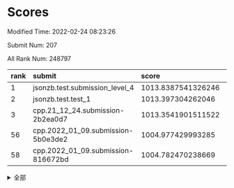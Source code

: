 # Scores

Modified Time: 2022-02-24 08:23:26

Submit Num: 207

All Rank Num: 248797

| rank |               submit               |       score        |       sigma        | pk_num |
| :--- | :--------------------------------- | :----------------- | :----------------- | :----- |
| 1    | jsonzb.test.submission_level_4     | 1013.8387541326246 | 0.8297971015648896 | 4810   |
| 2    | jsonzb.test.test_1                 | 1013.397304262046  | 0.8101352972088673 | 4806   |
| 3    | cpp.21_12_24.submission-2b2ea0d7   | 1013.3541901511522 | 0.8285461186038839 | 4803   |
| 56   | cpp.2022_01_09.submission-5b0e3de2 | 1004.977429993285  | 0.7113153781026316 | 4806   |
| 58   | cpp.2022_01_09.submission-816672bd | 1004.782470238669  | 0.715699237444586  | 4807   |


<details>
<summary>全部</summary>

| rank |                 submit                 |       score        |       sigma        | pk_num |
| :--- | :------------------------------------- | :----------------- | :----------------- | :----- |
| 1    | jsonzb.test.submission_level_4         | 1013.8387541326246 | 0.8297971015648896 | 4810   |
| 2    | jsonzb.test.test_1                     | 1013.397304262046  | 0.8101352972088673 | 4806   |
| 3    | cpp.21_12_24.submission-2b2ea0d7       | 1013.3541901511522 | 0.8285461186038839 | 4803   |
| 4    | gobigger.level_3.submission_level_3_39 | 1011.9545633142463 | 0.7854379412122268 | 4804   |
| 5    | gobigger.level_3.submission_level_3_25 | 1011.2582241446784 | 0.7628145277709488 | 4808   |
| 6    | gobigger.level_3.submission_level_3_11 | 1011.1377188080454 | 0.7973347342575157 | 4810   |
| 7    | gobigger.level_3.submission_level_3_15 | 1011.0077779339756 | 0.7759266304514723 | 4806   |
| 8    | gobigger.level_3.submission_level_3_35 | 1010.881109823911  | 0.7835472564482966 | 4813   |
| 9    | gobigger.level_3.submission_level_3_1  | 1010.8034957679841 | 0.7604360153798849 | 4814   |
| 10   | gobigger.level_3.submission_level_3_36 | 1010.7235249971695 | 0.7597481831040412 | 4809   |
| 11   | gobigger.level_3.submission_level_3_2  | 1010.7034522180298 | 0.775256410790611  | 4802   |
| 12   | gobigger.level_3.submission_level_3_24 | 1010.6914100109469 | 0.7798723333848291 | 4806   |
| 13   | gobigger.level_3.submission_level_3_37 | 1010.6777618901004 | 0.7816896253347302 | 4810   |
| 14   | gobigger.level_3.submission_level_3_33 | 1010.6507299331687 | 0.7602586719862756 | 4811   |
| 15   | gobigger.level_3.submission_level_3_26 | 1010.5980618188456 | 0.7833536606073654 | 4807   |
| 16   | gobigger.level_3.submission_level_3_41 | 1010.575647666293  | 0.7687263437653865 | 4812   |
| 17   | gobigger.level_3.submission_level_3_47 | 1010.5542334539215 | 0.7791883444648895 | 4804   |
| 18   | gobigger.level_3.submission_level_3_16 | 1010.5310550107738 | 0.744622807443371  | 4810   |
| 19   | gobigger.level_3.submission_level_3_9  | 1010.4410403891986 | 0.7695833144709725 | 4808   |
| 20   | gobigger.level_3.submission_level_3_28 | 1010.4233999020124 | 0.7379000040189198 | 4809   |
| 21   | gobigger.level_3.submission_level_3_46 | 1010.3543728840622 | 0.7781658977604152 | 4806   |
| 22   | gobigger.level_3.submission_level_3_14 | 1010.2933552160861 | 0.775082087387595  | 4811   |
| 23   | gobigger.level_3.submission_level_3_43 | 1010.2384018745538 | 0.7644204665346085 | 4810   |
| 24   | gobigger.level_3.submission_level_3_17 | 1010.2113872071284 | 0.7308733630353472 | 4811   |
| 25   | gobigger.level_3.submission_level_3_40 | 1010.2058409994384 | 0.7559827554892485 | 4808   |
| 26   | gobigger.level_3.submission_level_3_30 | 1010.1954319979958 | 0.7552379406856361 | 4805   |
| 27   | gobigger.level_3.submission_level_3_27 | 1010.1728557235348 | 0.7593889371836512 | 4804   |
| 28   | gobigger.level_3.submission_level_3_45 | 1010.1636461917606 | 0.7469804076890992 | 4807   |
| 29   | gobigger.level_3.submission_level_3_21 | 1010.154004676028  | 0.7656604946237656 | 4807   |
| 30   | gobigger.level_3.submission_level_3_32 | 1010.0543952248325 | 0.7604499590534786 | 4804   |
| 31   | gobigger.level_3.submission_level_3_7  | 1010.0063026442895 | 0.7867051940768082 | 4807   |
| 32   | gobigger.level_3.submission_level_3_42 | 1009.9281995677171 | 0.7870052023017815 | 4809   |
| 33   | gobigger.level_3.submission_level_3_20 | 1009.9231479809453 | 0.74672459242014   | 4811   |
| 34   | gobigger.level_3.submission_level_3_0  | 1009.8851088841474 | 0.7538779742812427 | 4806   |
| 35   | gobigger.level_3.submission_level_3_3  | 1009.8838177225725 | 0.7540781991550093 | 4808   |
| 36   | gobigger.level_3.submission_level_3_48 | 1009.8022337722834 | 0.7705191474729863 | 4803   |
| 37   | gobigger.level_3.submission_level_3_8  | 1009.7793573121162 | 0.7378882922124633 | 4810   |
| 38   | gobigger.level_3.submission_level_3_34 | 1009.7630952332045 | 0.7488875048453052 | 4808   |
| 39   | gobigger.level_3.submission_level_3_6  | 1009.6646197179531 | 0.7523197851889641 | 4812   |
| 40   | gobigger.level_3.submission_level_3_49 | 1009.4947093496675 | 0.7442920941094443 | 4808   |
| 41   | gobigger.level_3.submission_level_3_12 | 1009.4907267146206 | 0.7373846031355937 | 4809   |
| 42   | gobigger.level_3.submission_level_3_19 | 1009.4854567830962 | 0.7480379586311457 | 4810   |
| 43   | gobigger.level_3.submission_level_3_13 | 1009.4620664506085 | 0.7486593568639053 | 4809   |
| 44   | gobigger.level_3.submission_level_3_23 | 1009.448601406527  | 0.7430555225810855 | 4805   |
| 45   | gobigger.level_3.submission_level_3_38 | 1009.3067502887251 | 0.7663235356296897 | 4810   |
| 46   | gobigger.level_3.submission_level_3_22 | 1009.2672684553668 | 0.7634828381869212 | 4810   |
| 47   | gobigger.level_3.submission_level_3_10 | 1009.2099625710172 | 0.7475395389311721 | 4803   |
| 48   | gobigger.level_3.submission_level_3_18 | 1008.8815729175724 | 0.7521977839652432 | 4808   |
| 49   | gobigger.level_3.submission_level_3_5  | 1008.8260404877972 | 0.7398458328162425 | 4807   |
| 50   | gobigger.level_3.submission_level_3_31 | 1008.8130664788816 | 0.7397957398137214 | 4810   |
| 51   | gobigger.level_3.submission_level_3_29 | 1008.599839372547  | 0.7481185569271608 | 4802   |
| 52   | gobigger.level_3.submission_level_3_4  | 1008.5529120211146 | 0.7575231561480709 | 4809   |
| 53   | gobigger.level_3.submission_level_3_44 | 1008.0412089722724 | 0.7406567045216722 | 4812   |
| 54   | gobigger.level_1.submission_level_1_29 | 1005.3867212271181 | 0.7193517202259362 | 4808   |
| 55   | gobigger.level_1.submission_level_1_34 | 1005.1567042434233 | 0.7153668216104012 | 4810   |
| 56   | cpp.2022_01_09.submission-5b0e3de2     | 1004.977429993285  | 0.7113153781026316 | 4806   |
| 57   | gobigger.level_1.submission_level_1_13 | 1004.8281994007941 | 0.7336605380770859 | 4806   |
| 58   | cpp.2022_01_09.submission-816672bd     | 1004.782470238669  | 0.715699237444586  | 4807   |
| 59   | gobigger.level_1.submission_level_1_0  | 1004.6009453875281 | 0.712645870840564  | 4809   |
| 60   | gobigger.level_1.submission_level_1_39 | 1004.4275116788923 | 0.7092055784275026 | 4806   |
| 61   | gobigger.level_1.submission_level_1_31 | 1004.3384064777655 | 0.7218564142967585 | 4797   |
| 62   | gobigger.level_1.submission_level_1_46 | 1004.2624541641762 | 0.7271474107852158 | 4811   |
| 63   | gobigger.level_1.submission_level_1_10 | 1004.2218951356874 | 0.7152900014596506 | 4813   |
| 64   | gobigger.level_1.submission_level_1_23 | 1004.1891863920715 | 0.7137550007529969 | 4807   |
| 65   | gobigger.level_1.submission_level_1_44 | 1004.188356397498  | 0.7123421589548922 | 4808   |
| 66   | gobigger.level_1.submission_level_1_27 | 1004.0963342872502 | 0.7245826232002864 | 4804   |
| 67   | gobigger.level_1.submission_level_1_11 | 1003.9087398216973 | 0.7071736865900914 | 4811   |
| 68   | gobigger.level_1.submission_level_1_14 | 1003.8432130265362 | 0.702794042341987  | 4810   |
| 69   | gobigger.level_1.submission_level_1_45 | 1003.7886333478059 | 0.7214810323113411 | 4808   |
| 70   | gobigger.level_1.submission_level_1_49 | 1003.7126064736501 | 0.7109779251874512 | 4808   |
| 71   | gobigger.level_1.submission_level_1_36 | 1003.6800508481155 | 0.7167533742093992 | 4812   |
| 72   | gobigger.level_1.submission_level_1_18 | 1003.6508601243178 | 0.722594827338063  | 4808   |
| 73   | gobigger.level_1.submission_level_1_5  | 1003.5166628563577 | 0.7099557299422661 | 4802   |
| 74   | gobigger.level_1.submission_level_1_28 | 1003.3963083394389 | 0.7094960771677258 | 4806   |
| 75   | gobigger.level_1.submission_level_1_12 | 1003.3936099372831 | 0.7145948229000337 | 4810   |
| 76   | gobigger.level_1.submission_level_1_3  | 1003.3790766832988 | 0.7169216992155093 | 4811   |
| 77   | gobigger.level_1.submission_level_1_32 | 1003.3708150464357 | 0.726765571765947  | 4805   |
| 78   | gobigger.level_1.submission_level_1_43 | 1003.368352896731  | 0.7096095743219308 | 4807   |
| 79   | gobigger.level_1.submission_level_1_16 | 1003.363966073399  | 0.716334291976632  | 4808   |
| 80   | gobigger.level_1.submission_level_1_2  | 1003.2879074466503 | 0.7088472526829582 | 4811   |
| 81   | gobigger.level_1.submission_level_1_1  | 1003.2835293222612 | 0.721022883310524  | 4810   |
| 82   | gobigger.level_1.submission_level_1_6  | 1003.247055125916  | 0.715212701059848  | 4802   |
| 83   | gobigger.level_1.submission_level_1_35 | 1003.2051767134848 | 0.7161530519368707 | 4806   |
| 84   | gobigger.level_1.submission_level_1_33 | 1003.1229747813035 | 0.7145142258485216 | 4806   |
| 85   | gobigger.level_1.submission_level_1_26 | 1003.0606550441286 | 0.7204906583592856 | 4806   |
| 86   | gobigger.level_1.submission_level_1_7  | 1003.0007362262137 | 0.7119702782630835 | 4807   |
| 87   | gobigger.level_1.submission_level_1_48 | 1002.9918814784511 | 0.7052344308940864 | 4802   |
| 88   | gobigger.level_1.submission_level_1_17 | 1002.9382305723594 | 0.7132834399525242 | 4805   |
| 89   | gobigger.level_1.submission_level_1_9  | 1002.8079908660352 | 0.7210615037268413 | 4805   |
| 90   | gobigger.level_1.submission_level_1_24 | 1002.6928014830789 | 0.7203942540903217 | 4816   |
| 91   | gobigger.level_1.submission_level_1_21 | 1002.6373633043551 | 0.7145893518338234 | 4805   |
| 92   | gobigger.level_1.submission_level_1_20 | 1002.6195965446796 | 0.7272263733697069 | 4809   |
| 93   | gobigger.level_1.submission_level_1_15 | 1002.5057431108709 | 0.7128506405903895 | 4807   |
| 94   | gobigger.level_1.submission_level_1_37 | 1002.4971432282595 | 0.709280984672418  | 4806   |
| 95   | gobigger.level_1.submission_level_1_8  | 1002.4584890096626 | 0.7108160725872854 | 4806   |
| 96   | gobigger.level_1.submission_level_1_4  | 1002.4097578907682 | 0.712671443840892  | 4814   |
| 97   | gobigger.level_1.submission_level_1_42 | 1002.3990569648714 | 0.7175282492421948 | 4806   |
| 98   | gobigger.level_1.submission_level_1_25 | 1002.2448590326914 | 0.7197281463703655 | 4810   |
| 99   | gobigger.level_1.submission_level_1_41 | 1002.1518665560562 | 0.7176042657115047 | 4806   |
| 100  | gobigger.level_1.submission_level_1_38 | 1002.112288365786  | 0.7184876836830183 | 4809   |
| 101  | gobigger.level_1.submission_level_1_19 | 1002.0823376690985 | 0.7009069937425836 | 4802   |
| 102  | gobigger.level_1.submission_level_1_22 | 1002.059878070583  | 0.7196993633717402 | 4804   |
| 103  | gobigger.level_1.submission_level_1_47 | 1001.9031599091211 | 0.717522870371405  | 4804   |
| 104  | gobigger.level_1.submission_level_1_30 | 1001.6286255504523 | 0.7051919567033571 | 4806   |
| 105  | gobigger.level_1.submission_level_1_40 | 1001.155332552621  | 0.7037792663556318 | 4809   |
| 106  | gobigger.random.submission_random_39   | 997.5015676371681  | 0.7147771483762456 | 4802   |
| 107  | gobigger.random.submission_random_3    | 997.3026764599576  | 0.7019322452826716 | 4812   |
| 108  | gobigger.random.submission_random_13   | 997.0565276711905  | 0.7079873903420423 | 4805   |
| 109  | gobigger.random.submission_random_22   | 996.8568072663876  | 0.7168623549273253 | 4806   |
| 110  | gobigger.random.submission_random_49   | 996.8444930053072  | 0.6909548894226034 | 4810   |
| 111  | gobigger.random.submission_random_21   | 996.7571984076753  | 0.701287963969568  | 4811   |
| 112  | gobigger.random.submission_random_24   | 996.6747497554478  | 0.7101742584558323 | 4806   |
| 113  | gobigger.random.submission_random_30   | 996.6389552839519  | 0.7147442984560226 | 4804   |
| 114  | gobigger.random.submission_random_6    | 996.6119433343766  | 0.7110247911297263 | 4802   |
| 115  | gobigger.random.submission_random_37   | 996.5802253131119  | 0.7063054091779557 | 4807   |
| 116  | gobigger.random.submission_random_44   | 996.5703453666063  | 0.698443407418913  | 4809   |
| 117  | gobigger.random.submission_random_12   | 996.5607133186653  | 0.7035843075952719 | 4806   |
| 118  | gobigger.random.submission_random_4    | 996.523554601374   | 0.7111591535219329 | 4812   |
| 119  | gobigger.random.submission_random_19   | 996.2288825673011  | 0.721542781234734  | 4805   |
| 120  | gobigger.random.submission_random_41   | 996.1850634918088  | 0.7109821814096103 | 4811   |
| 121  | gobigger.random.submission_random_40   | 996.1630628873503  | 0.7132684542223852 | 4810   |
| 122  | gobigger.random.submission_random_17   | 996.1434297243828  | 0.7015951095666507 | 4809   |
| 123  | gobigger.random.submission_random_2    | 996.1370870275372  | 0.7125306723255961 | 4805   |
| 124  | gobigger.random.submission_random_45   | 996.1192382550256  | 0.7368119595353718 | 4811   |
| 125  | gobigger.random.submission_random_16   | 996.078442344499   | 0.7077490816986243 | 4802   |
| 126  | gobigger.random.submission_random_1    | 996.047439754394   | 0.7189779809100302 | 4809   |
| 127  | gobigger.random.submission_random_5    | 995.9756258464649  | 0.7046242288517236 | 4807   |
| 128  | gobigger.random.submission_random_25   | 995.8711542164987  | 0.7224334031484667 | 4809   |
| 129  | gobigger.random.submission_random_0    | 995.8643470770409  | 0.6998969992466297 | 4808   |
| 130  | gobigger.random.submission_random_32   | 995.7536638333922  | 0.7113920038621103 | 4809   |
| 131  | gobigger.random.submission_random_27   | 995.7014047657184  | 0.7176131543149816 | 4805   |
| 132  | gobigger.random.submission_random_36   | 995.6884929507314  | 0.7027838531288636 | 4813   |
| 133  | gobigger.random.submission_random_7    | 995.6628727197337  | 0.7146151934156588 | 4808   |
| 134  | gobigger.random.submission_random_43   | 995.6607687814335  | 0.7113871583478355 | 4810   |
| 135  | gobigger.random.submission_random_47   | 995.6559416427272  | 0.7112765797588992 | 4808   |
| 136  | gobigger.random.submission_random_42   | 995.6505908188726  | 0.7014207789185205 | 4810   |
| 137  | gobigger.random.submission_random_10   | 995.6098722138931  | 0.6996500539383351 | 4805   |
| 138  | gobigger.random.submission_random_28   | 995.559574908397   | 0.7164629816227228 | 4806   |
| 139  | gobigger.random.submission_random_38   | 995.5216894021761  | 0.7158265630198317 | 4804   |
| 140  | gobigger.random.submission_random_14   | 995.5078423697744  | 0.7116582397343395 | 4811   |
| 141  | gobigger.random.submission_random_20   | 995.4709702710109  | 0.7086802360988197 | 4807   |
| 142  | gobigger.random.submission_random_29   | 995.4649514439845  | 0.7141422215131437 | 4809   |
| 143  | gobigger.random.submission_random_9    | 995.3507896865254  | 0.7224195579813628 | 4806   |
| 144  | gobigger.random.submission_random_46   | 995.2854180527013  | 0.726050663526832  | 4808   |
| 145  | gobigger.random.submission_random_8    | 995.2338352617445  | 0.7037987744220658 | 4808   |
| 146  | gobigger.random.submission_random_35   | 995.2030414721635  | 0.7206832986175633 | 4805   |
| 147  | gobigger.random.submission_random_33   | 995.1599646932592  | 0.7087428141004558 | 4810   |
| 148  | gobigger.random.submission_random_26   | 995.1596438473114  | 0.7191288057667596 | 4809   |
| 149  | gobigger.random.submission_random_15   | 995.1252570499827  | 0.6952877564818393 | 4809   |
| 150  | gobigger.random.submission_random_23   | 995.1205788195267  | 0.7077537626472875 | 4807   |
| 151  | gobigger.level_2.submission_level_2_39 | 995.0818343161011  | 0.719062540192699  | 4813   |
| 152  | gobigger.random.submission_random_48   | 994.9422013171827  | 0.710748260249894  | 4809   |
| 153  | gobigger.random.submission_random_18   | 994.8568623314025  | 0.7160378127994107 | 4810   |
| 154  | gobigger.random.submission_random_11   | 994.5936726906242  | 0.7224642930489578 | 4812   |
| 155  | gobigger.random.submission_random_34   | 994.3667423015738  | 0.7206498482246879 | 4808   |
| 156  | gobigger.random.submission_random_31   | 994.1744158382419  | 0.7178448565332873 | 4812   |
| 157  | gobigger.level_2.submission_level_2_24 | 994.1446643997202  | 0.7310006354952416 | 4814   |
| 158  | gobigger.level_2.submission_level_2_4  | 994.0756354894045  | 0.7223963464580749 | 4805   |
| 159  | gobigger.level_2.submission_level_2_19 | 993.8337329099885  | 0.7175980290895677 | 4811   |
| 160  | gobigger.level_2.submission_level_2_48 | 993.7666733106304  | 0.7144121361954442 | 4807   |
| 161  | gobigger.level_2.submission_level_2_21 | 993.5259316304717  | 0.7533069389902582 | 4809   |
| 162  | gobigger.level_2.submission_level_2_12 | 993.3387830391963  | 0.7306821476932024 | 4806   |
| 163  | gobigger.level_2.submission_level_2_14 | 993.2837526196113  | 0.7353775415417625 | 4808   |
| 164  | gobigger.level_2.submission_level_2_27 | 993.0309614174794  | 0.7379467658818045 | 4807   |
| 165  | gobigger.level_2.submission_level_2_32 | 993.01241180354    | 0.7243739633760312 | 4808   |
| 166  | gobigger.level_2.submission_level_2_6  | 992.9859207305069  | 0.7352851956608759 | 4803   |
| 167  | gobigger.level_2.submission_level_2_15 | 992.895459734146   | 0.7423378126164963 | 4810   |
| 168  | gobigger.level_2.submission_level_2_25 | 992.8868503943545  | 0.754006371053586  | 4805   |
| 169  | gobigger.level_2.submission_level_2_17 | 992.6876794863795  | 0.7410189106658872 | 4806   |
| 170  | gobigger.level_2.submission_level_2_8  | 992.6611720106877  | 0.7369405867197997 | 4813   |
| 171  | gobigger.level_2.submission_level_2_47 | 992.6202007194119  | 0.7187805976504626 | 4803   |
| 172  | gobigger.level_2.submission_level_2_44 | 992.480480824788   | 0.7355823996909028 | 4808   |
| 173  | gobigger.level_2.submission_level_2_40 | 992.4499861763436  | 0.7523028069644074 | 4801   |
| 174  | gobigger.level_2.submission_level_2_2  | 992.3638822499898  | 0.7444973987674409 | 4812   |
| 175  | gobigger.level_2.submission_level_2_5  | 992.3494418540821  | 0.7300934583377349 | 4807   |
| 176  | gobigger.level_2.submission_level_2_10 | 992.3076353557145  | 0.7570968061640048 | 4804   |
| 177  | gobigger.level_2.submission_level_2_30 | 992.2006370987943  | 0.7471834046563237 | 4806   |
| 178  | gobigger.level_2.submission_level_2_49 | 992.1729915139684  | 0.7307658374401472 | 4810   |
| 179  | gobigger.level_2.submission_level_2_23 | 992.1242382025852  | 0.7461665278389302 | 4809   |
| 180  | gobigger.level_2.submission_level_2_41 | 992.1049549521802  | 0.7470401703846116 | 4809   |
| 181  | gobigger.level_2.submission_level_2_22 | 992.100639530149   | 0.744678782987078  | 4806   |
| 182  | gobigger.level_2.submission_level_2_13 | 991.8850015465398  | 0.74372900681818   | 4808   |
| 183  | gobigger.level_2.submission_level_2_9  | 991.8805714562824  | 0.7489881203478759 | 4806   |
| 184  | gobigger.level_2.submission_level_2_35 | 991.8458102831956  | 0.7311503962448684 | 4806   |
| 185  | gobigger.level_2.submission_level_2_36 | 991.8453901969461  | 0.749176976145362  | 4815   |
| 186  | gobigger.level_2.submission_level_2_20 | 991.8450923999336  | 0.7413820155490455 | 4811   |
| 187  | gobigger.level_2.submission_level_2_0  | 991.8422028750587  | 0.7305920916241904 | 4810   |
| 188  | gobigger.level_2.submission_level_2_1  | 991.7516055602437  | 0.7335534018915095 | 4805   |
| 189  | gobigger.level_2.submission_level_2_3  | 991.6646691487531  | 0.7621559889965066 | 4808   |
| 190  | gobigger.level_2.submission_level_2_33 | 991.5880599608164  | 0.7636099347216453 | 4807   |
| 191  | gobigger.level_2.submission_level_2_11 | 991.5676813408186  | 0.7690163108330672 | 4810   |
| 192  | gobigger.level_2.submission_level_2_29 | 991.562948270208   | 0.7684387319969774 | 4803   |
| 193  | gobigger.level_2.submission_level_2_18 | 991.4113342493991  | 0.751614433301484  | 4807   |
| 194  | gobigger.level_2.submission_level_2_16 | 991.2347872685849  | 0.7596437296897592 | 4801   |
| 195  | gobigger.level_2.submission_level_2_26 | 991.1872733428589  | 0.7433568380010929 | 4806   |
| 196  | gobigger.level_2.submission_level_2_45 | 991.0223170219865  | 0.7774178074478294 | 4812   |
| 197  | gobigger.level_2.submission_level_2_46 | 990.952763473394   | 0.7487889522414067 | 4806   |
| 198  | gobigger.level_2.submission_level_2_42 | 990.9461987498805  | 0.7625436909893573 | 4806   |
| 199  | gobigger.level_2.submission_level_2_7  | 990.9306111726765  | 0.7750312244318119 | 4805   |
| 200  | gobigger.level_2.submission_level_2_28 | 990.92783979732    | 0.7592852256497786 | 4810   |
| 201  | gobigger.level_2.submission_level_2_38 | 990.8537843596552  | 0.7627230064307278 | 4805   |
| 202  | gobigger.level_2.submission_level_2_37 | 990.8122218730755  | 0.752844406943315  | 4813   |
| 203  | gobigger.level_2.submission_level_2_34 | 990.4907386114378  | 0.7620736866286677 | 4807   |
| 204  | gobigger.level_2.submission_level_2_43 | 990.441068058518   | 0.7747724397392467 | 4809   |
| 205  | gobigger.level_2.submission_level_2_31 | 990.1585142343391  | 0.7620865294764616 | 4810   |
| 206  | gobigger.none.submission_none_0        | 976.5171359425942  | 1.3955068340291228 | 4804   |
| 207  | gobigger.none.submission_none_1        | 976.1988157248568  | 1.424690948633885  | 4807   |

</details>
